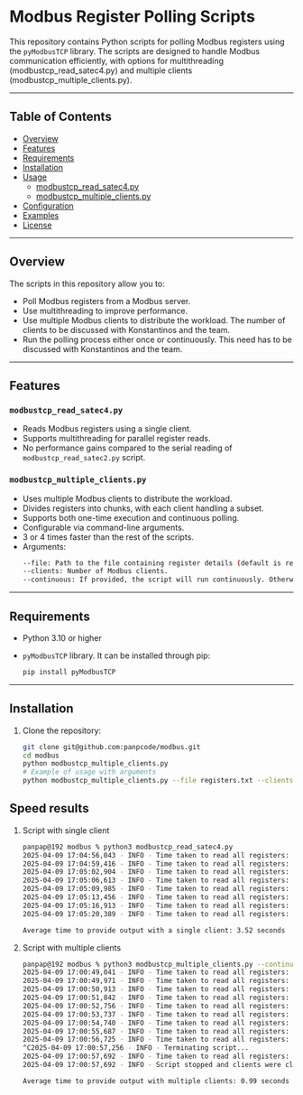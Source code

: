 # Modbus Register Polling Scripts

This repository contains Python scripts for polling Modbus registers using the `pyModbusTCP` library. The scripts are designed to handle Modbus communication efficiently, with options for multithreading (modbustcp_read_satec4.py) and multiple clients (modbustcp_multiple_clients.py).

---

## Table of Contents
- [Overview](#overview)
- [Features](#features)
- [Requirements](#requirements)
- [Installation](#installation)
- [Usage](#usage)
  - [modbustcp_read_satec4.py](#modbustcp_read_satec4py)
  - [modbustcp_multiple_clients.py](#modbustcp_multiple_clientspy)
- [Configuration](#configuration)
- [Examples](#examples)
- [License](#license)

---

## Overview

The scripts in this repository allow you to:
- Poll Modbus registers from a Modbus server.
- Use multithreading to improve performance.
- Use multiple Modbus clients to distribute the workload. The number of clients to be discussed with Konstantinos and the team.
- Run the polling process either once or continuously. This need has to be discussed with Konstantinos and the team.

---

## Features

### `modbustcp_read_satec4.py`
- Reads Modbus registers using a single client.
- Supports multithreading for parallel register reads.
- No performance gains compared to the serial reading of `modbustcp_read_satec2.py` script.

### `modbustcp_multiple_clients.py`
- Uses multiple Modbus clients to distribute the workload.
- Divides registers into chunks, with each client handling a subset.
- Supports both one-time execution and continuous polling.
- Configurable via command-line arguments.
- 3 or 4 times faster than the rest of the scripts.
- Arguments:
  ```bash
  --file: Path to the file containing register details (default is registers.txt).
  --clients: Number of Modbus clients.
  --continuous: If provided, the script will run continuously. Otherwise once.
  ```

---

## Requirements

- Python 3.10 or higher
- `pyModbusTCP` library. It can be installed through pip:
  
  ```bash
  pip install pyModbusTCP

---

## Installation

1. Clone the repository:
   ```bash
   git clone git@github.com:panpcode/modbus.git
   cd modbus
   python modbustcp_multiple_clients.py
   # Example of usage with arguments
   python modbustcp_multiple_clients.py --file registers.txt --clients 5 --continuous


## Speed results

1. Script with single client

    ```bash
    panpap@192 modbus % python3 modbustcp_read_satec4.py
    2025-04-09 17:04:56,043 - INFO - Time taken to read all registers: 3.85 seconds
    2025-04-09 17:04:59,416 - INFO - Time taken to read all registers: 3.37 seconds
    2025-04-09 17:05:02,904 - INFO - Time taken to read all registers: 3.49 seconds
    2025-04-09 17:05:06,613 - INFO - Time taken to read all registers: 3.71 seconds
    2025-04-09 17:05:09,985 - INFO - Time taken to read all registers: 3.37 seconds
    2025-04-09 17:05:13,456 - INFO - Time taken to read all registers: 3.47 seconds
    2025-04-09 17:05:16,913 - INFO - Time taken to read all registers: 3.46 seconds
    2025-04-09 17:05:20,389 - INFO - Time taken to read all registers: 3.48 seconds

    Average time to provide output with a single client: 3.52 seconds

2. Script with multiple clients

    ```bash
    panpap@192 modbus % python3 modbustcp_multiple_clients.py --continuous
    2025-04-09 17:00:49,041 - INFO - Time taken to read all registers: 1.21 seconds
    2025-04-09 17:00:49,971 - INFO - Time taken to read all registers: 0.93 seconds
    2025-04-09 17:00:50,913 - INFO - Time taken to read all registers: 0.94 seconds
    2025-04-09 17:00:51,842 - INFO - Time taken to read all registers: 0.93 seconds
    2025-04-09 17:00:52,756 - INFO - Time taken to read all registers: 0.91 seconds
    2025-04-09 17:00:53,737 - INFO - Time taken to read all registers: 0.98 seconds
    2025-04-09 17:00:54,740 - INFO - Time taken to read all registers: 1.00 seconds
    2025-04-09 17:00:55,687 - INFO - Time taken to read all registers: 0.95 seconds
    2025-04-09 17:00:56,725 - INFO - Time taken to read all registers: 1.04 seconds
    ^C2025-04-09 17:00:57,256 - INFO - Terminating script...
    2025-04-09 17:00:57,692 - INFO - Time taken to read all registers: 0.97 seconds
    2025-04-09 17:00:57,692 - INFO - Script stopped and clients were closed.

    Average time to provide output with multiple clients: 0.99 seconds


